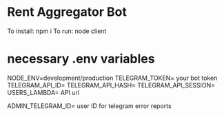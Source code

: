 # Rent Aggregator Bot
To install: npm i
To run: node client

# necessary .env variables
NODE_ENV=development/production
TELEGRAM_TOKEN= your bot token
TELEGRAM_API_ID=
TELEGRAM_API_HASH=
TELEGRAM_API_SESSION=
USERS_LAMBDA= API url

ADMIN_TELEGRAM_ID= user ID for telegram error reports

